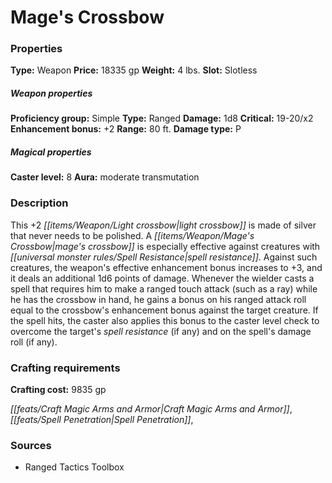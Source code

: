 ﻿---
Title: "Mage's Crossbow"
Type: "Weapon"
Price: "18335 gp"
Weight: "4 lbs."
Slot: "Slotless"
Proficiency group: "Simple"
Weapon properties Type: "Ranged"
Damage: "1d8"
Critical: "19-20/x2"
Enhancement bonus: "+2"
Range: "80 ft."
Damage type: "P"
Caster level: "8"
Aura: "moderate transmutation"
Description: |
  "This _+2 light crossbow_ is made of silver that never needs to be polished. A _mage's crossbow_ is especially effective against creatures with spell resistance. Against such creatures, the weapon's effective enhancement bonus increases to +3, and it deals an additional 1d6 points of damage. Whenever the wielder casts a spell that requires him to make a ranged touch attack (such as a ray) while he has the crossbow in hand, he gains a bonus on his ranged attack roll equal to the crossbow's enhancement bonus against the target creature. If the spell hits, the caster also applies this bonus to the caster level check to overcome the target's spell resistance (if any) and on the spell's damage roll (if any)."
Crafting cost: "9835 gp"
Sources: "['Ranged Tactics Toolbox']"
---

# Mage's Crossbow

### Properties

**Type:** Weapon **Price:** 18335 gp **Weight:** 4 lbs. **Slot:** Slotless

##### Weapon properties

**Proficiency group:** Simple **Type:** Ranged **Damage:** 1d8 **Critical:** 19-20/x2 **Enhancement bonus:** +2 **Range:** 80 ft. **Damage type:** P

##### Magical properties

**Caster level:** 8 **Aura:** moderate transmutation

### Description

This +2 _[[items/Weapon/Light crossbow|light crossbow]]_ is made of silver that never needs to be polished. A _[[items/Weapon/Mage's Crossbow|mage's crossbow]]_ is especially effective against creatures with _[[universal monster rules/Spell Resistance|spell resistance]]_. Against such creatures, the weapon's effective enhancement bonus increases to +3, and it deals an additional 1d6 points of damage. Whenever the wielder casts a spell that requires him to make a ranged touch attack (such as a ray) while he has the crossbow in hand, he gains a bonus on his ranged attack roll equal to the crossbow's enhancement bonus against the target creature. If the spell hits, the caster also applies this bonus to the caster level check to overcome the target's _spell resistance_ (if any) and on the spell's damage roll (if any).

### Crafting requirements

**Crafting cost:** 9835 gp

_[[feats/Craft Magic Arms and Armor|Craft Magic Arms and Armor]]_, _[[feats/Spell Penetration|Spell Penetration]]_,

### Sources

* Ranged Tactics Toolbox